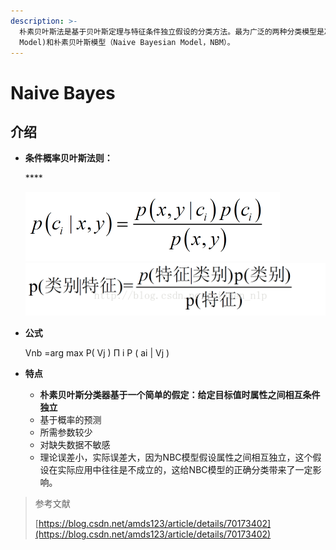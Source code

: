 ```yaml
---
description: >-
  朴素贝叶斯法是基于贝叶斯定理与特征条件独立假设的分类方法。最为广泛的两种分类模型是决策树模型(Decision Tree
  Model)和朴素贝叶斯模型（Naive Bayesian Model，NBM）。
---
```


# Naive Bayes

## 介绍

* **条件概率贝叶斯法则：**

  \*\*\*\*

  ![](../../.gitbook/assets/image%20%2828%29.png)![](../../.gitbook/assets/image%20%2831%29.png)

* **公式**

  Vnb =arg max P\( Vj \) Π i P \( ai \| Vj \)

* **特点**
  * **朴素贝叶斯分类器基于一个简单的假定：给定目标值时属性之间相互条件独立**
  * 基于概率的预测
  * 所需参数较少
  * 对缺失数据不敏感
  * 理论误差小，实际误差大，因为NBC模型假设属性之间相互独立，这个假设在实际应用中往往是不成立的，这给NBC模型的正确分类带来了一定影响。









> 参考文献
>
> [https://blog.csdn.net/amds123/article/details/70173402](https://blog.csdn.net/amds123/article/details/70173402)

